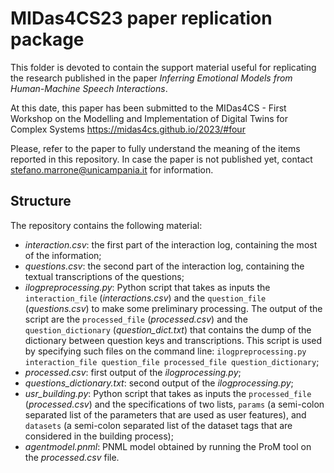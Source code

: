# MIDas4CS23 paper replication package
This folder is devoted to contain the support material useful for replicating the research published in the paper *Inferring Emotional Models from Human-Machine Speech Interactions*.

At this date, this paper has been submitted to the MIDas4CS - First Workshop on the Modelling and Implementation of Digital Twins for Complex Systems https://midas4cs.github.io/2023/#four

Please, refer to the paper to fully understand the meaning of the items reported in this repository. In case the paper is not published yet, contact stefano.marrone@unicampania.it for information.

## Structure
The repository contains the following material:
* *interaction.csv*: the first part of the interaction log, containing the most of the information; 
* *questions.csv*: the second part of the interaction log, containing the textual transcriptions of the questions;
* *ilogpreprocessing.py*: Python script that takes as inputs the `interaction_file` (*interactions.csv*) and the `question_file` (*questions.csv*) to make some preliminary processing. The output of the script are the `processed_file` (*processed.csv*) and the `question_dictionary` (*question_dict.txt*) that contains the dump of the dictionary between question keys and transcriptions. This script is used by specifying such files on the command line: `ilogpreprocessing.py interaction_file question_file processed_file question_dictionary`;
* *processed.csv*: first output of the *ilogprocessing.py*; 
* *questions_dictionary.txt*: second  output of the *ilogprocessing.py*; 
* *usr_building.py*: Python script that takes as inputs the `processed_file` (*processed.csv*) and the specifications of two lists, `params` (a semi-colon separated list of the parameters that are used as user features), and `datasets` (a semi-colon separated list of the dataset tags that are considered in the building process);
* *agentmodel.pnml*: PNML model obtained by running the ProM tool on the *processed.csv* file.
